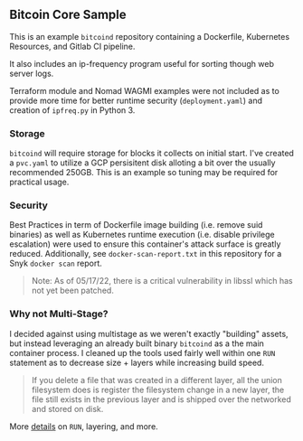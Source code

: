 ## Bitcoin Core Sample

This is an example `bitcoind` repository containing a Dockerfile, Kubernetes Resources, and Gitlab CI pipeline.

It also includes an ip-frequency program useful for sorting though web server logs.

Terraform module and Nomad WAGMI examples were not included as to provide more time for better runtime security (`deployment.yaml`) and creation of `ipfreq.py` in Python 3.

### Storage

`bitcoind` will require storage for blocks it collects on initial start. I've created a `pvc.yaml` to utilize a GCP persisitent disk alloting a bit over the usually recommended 250GB. This is an example so tuning may be required for practical usage.

### Security

Best Practices in term of Dockerfile image building (i.e. remove suid binaries) as well as Kubernetes runtime execution (i.e. disable privilege escalation) were used to ensure this container's attack surface is greatly reduced. Additionally, see `docker-scan-report.txt` in this repository for a Snyk `docker scan` report.

> Note: As of 05/17/22, there is a critical vulnerability in libssl which has not yet been patched.

### Why not Multi-Stage?

I decided against using multistage as we weren't exactly "building" assets, but instead leveraging an already built binary `bitcoind` as a the main container process.
I cleaned up the tools used fairly well within one `RUN` statement as to decrease size + layers while increasing build speed.

> If you delete a file that was created in a different layer, all the union filesystem does is register the filesystem change in a new layer, the file still exists in the previous layer and is shipped over the networked and stored on disk.

More [details](https://stackoverflow.com/a/39330458) on `RUN`, layering, and more.